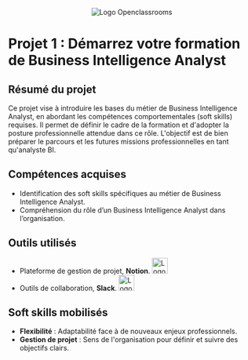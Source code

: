 <p align="center">
  <img src="https://github.com/user-attachments/assets/d6424098-8857-4ead-b767-2cf2cf87f8b4" alt="Logo Openclassrooms"
<p>


# Projet 1 : Démarrez votre formation de Business Intelligence Analyst

## Résumé du projet
Ce projet vise à introduire les bases du métier de Business Intelligence Analyst, en abordant les compétences comportementales (soft skills) requises. Il permet de définir le cadre de la formation et d'adopter la posture professionnelle attendue dans ce rôle. L'objectif est de bien préparer le parcours et les futures missions professionnelles en tant qu'analyste BI.

## Compétences acquises
- Identification des soft skills spécifiques au métier de Business Intelligence Analyst.
- Compréhension du rôle d’un Business Intelligence Analyst dans l’organisation.
  
## Outils utilisés
- Plateforme de gestion de projet, **Notion**. <img src="https://github.com/user-attachments/assets/bd0a8de2-646c-42d8-8868-3f0cee643e68" alt="Logo Notion" width="32" />
- Outils de collaboration, **Slack**. <img src="https://github.com/user-attachments/assets/7a706281-d031-4b1a-b356-9f58b29bd31d" alt="Logo Slack" width="32" />

## Soft skills mobilisés
- **Flexibilité** : Adaptabilité face à de nouveaux enjeux professionnels.
- **Gestion de projet** : Sens de l'organisation pour définir et suivre des objectifs clairs.
